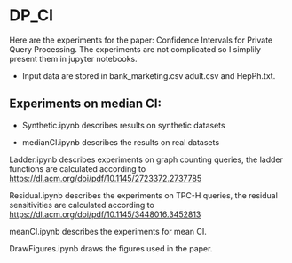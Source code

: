 # DP_CI
Here are the experiments for the paper: Confidence Intervals for Private Query Processing. The experiments are not complicated so I simplily present them in jupyter notebooks.

* Input data are stored in bank_marketing.csv adult.csv and HepPh.txt.

## Experiments on median CI:
  
* Synthetic.ipynb describes results on synthetic datasets
  
* medianCI.ipynb describes the results on real datasets
  
Ladder.ipynb describes experiments on graph counting queries, the ladder functions are calculated according to https://dl.acm.org/doi/pdf/10.1145/2723372.2737785

Residual.ipynb describes the experiments on TPC-H queries, the residual sensitivities are calculated according to https://dl.acm.org/doi/pdf/10.1145/3448016.3452813

meanCI.ipynb describes the experiments for mean CI.

DrawFigures.ipynb draws the figures used in the paper.
